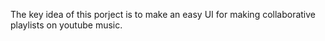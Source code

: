 The key idea of this porject is to make an easy UI for making collaborative playlists on youtube music.